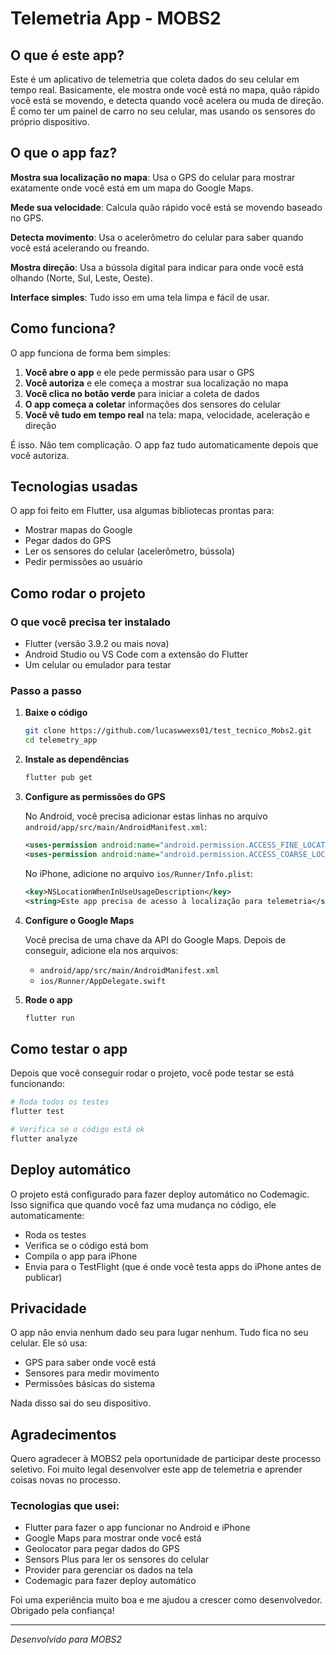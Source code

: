 # Telemetria App - MOBS2

## O que é este app?

Este é um aplicativo de telemetria que coleta dados do seu celular em tempo real. Basicamente, ele mostra onde você está no mapa, quão rápido você está se movendo, e detecta quando você acelera ou muda de direção. É como ter um painel de carro no seu celular, mas usando os sensores do próprio dispositivo.

## O que o app faz?

**Mostra sua localização no mapa**: Usa o GPS do celular para mostrar exatamente onde você está em um mapa do Google Maps.

**Mede sua velocidade**: Calcula quão rápido você está se movendo baseado no GPS.

**Detecta movimento**: Usa o acelerômetro do celular para saber quando você está acelerando ou freando.

**Mostra direção**: Usa a bússola digital para indicar para onde você está olhando (Norte, Sul, Leste, Oeste).

**Interface simples**: Tudo isso em uma tela limpa e fácil de usar.

## Como funciona?

O app funciona de forma bem simples:

1. **Você abre o app** e ele pede permissão para usar o GPS
2. **Você autoriza** e ele começa a mostrar sua localização no mapa
3. **Você clica no botão verde** para iniciar a coleta de dados
4. **O app começa a coletar** informações dos sensores do celular
5. **Você vê tudo em tempo real** na tela: mapa, velocidade, aceleração e direção

É isso. Não tem complicação. O app faz tudo automaticamente depois que você autoriza.

## Tecnologias usadas

O app foi feito em Flutter, usa algumas bibliotecas prontas para:

- Mostrar mapas do Google
- Pegar dados do GPS
- Ler os sensores do celular (acelerômetro, bússola)
- Pedir permissões ao usuário

## Como rodar o projeto

### O que você precisa ter instalado

- Flutter (versão 3.9.2 ou mais nova)
- Android Studio ou VS Code com a extensão do Flutter
- Um celular ou emulador para testar

### Passo a passo

1. **Baixe o código**
   ```bash
   git clone https://github.com/lucaswwexs01/test_tecnico_Mobs2.git
   cd telemetry_app
   ```

2. **Instale as dependências**
   ```bash
   flutter pub get
   ```

3. **Configure as permissões do GPS**
   
   No Android, você precisa adicionar estas linhas no arquivo `android/app/src/main/AndroidManifest.xml`:
   ```xml
   <uses-permission android:name="android.permission.ACCESS_FINE_LOCATION" />
   <uses-permission android:name="android.permission.ACCESS_COARSE_LOCATION" />
   ```

   No iPhone, adicione no arquivo `ios/Runner/Info.plist`:
   ```xml
   <key>NSLocationWhenInUseUsageDescription</key>
   <string>Este app precisa de acesso à localização para telemetria</string>
   ```

4. **Configure o Google Maps**
   
   Você precisa de uma chave da API do Google Maps. Depois de conseguir, adicione ela nos arquivos:
   - `android/app/src/main/AndroidManifest.xml`
   - `ios/Runner/AppDelegate.swift`

5. **Rode o app**
   ```bash
   flutter run
   ```

## Como testar o app

Depois que você conseguir rodar o projeto, você pode testar se está funcionando:

```bash
# Roda todos os testes
flutter test

# Verifica se o código está ok
flutter analyze
```

## Deploy automático

O projeto está configurado para fazer deploy automático no Codemagic. Isso significa que quando você faz uma mudança no código, ele automaticamente:

- Roda os testes
- Verifica se o código está bom
- Compila o app para iPhone
- Envia para o TestFlight (que é onde você testa apps do iPhone antes de publicar)

## Privacidade

O app não envia nenhum dado seu para lugar nenhum. Tudo fica no seu celular. Ele só usa:

- GPS para saber onde você está
- Sensores para medir movimento
- Permissões básicas do sistema

Nada disso sai do seu dispositivo.

## Agradecimentos

Quero agradecer à MOBS2 pela oportunidade de participar deste processo seletivo. Foi muito legal desenvolver este app de telemetria e aprender coisas novas no processo.


### Tecnologias que usei:

- Flutter para fazer o app funcionar no Android e iPhone
- Google Maps para mostrar onde você está
- Geolocator para pegar dados do GPS
- Sensors Plus para ler os sensores do celular
- Provider para gerenciar os dados na tela
- Codemagic para fazer deploy automático

Foi uma experiência muito boa e me ajudou a crescer como desenvolvedor. Obrigado pela confiança!

---

*Desenvolvido para MOBS2*
